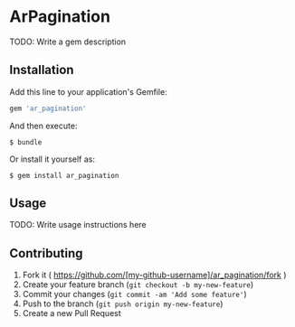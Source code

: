 # ArPagination

TODO: Write a gem description

## Installation

Add this line to your application's Gemfile:

```ruby
gem 'ar_pagination'
```

And then execute:

    $ bundle

Or install it yourself as:

    $ gem install ar_pagination

## Usage

TODO: Write usage instructions here

## Contributing

1. Fork it ( https://github.com/[my-github-username]/ar_pagination/fork )
2. Create your feature branch (`git checkout -b my-new-feature`)
3. Commit your changes (`git commit -am 'Add some feature'`)
4. Push to the branch (`git push origin my-new-feature`)
5. Create a new Pull Request
